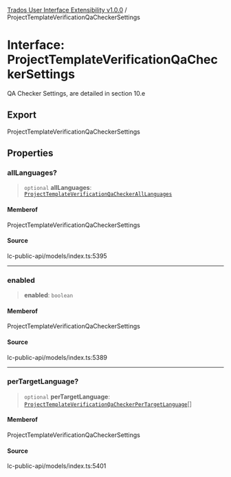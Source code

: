 [Trados User Interface Extensibility v1.0.0](../wiki/globals) / ProjectTemplateVerificationQaCheckerSettings

# Interface: ProjectTemplateVerificationQaCheckerSettings

QA Checker Settings, are detailed in section 10.e

## Export

ProjectTemplateVerificationQaCheckerSettings

## Properties

### allLanguages?

> `optional` **allLanguages**: [`ProjectTemplateVerificationQaCheckerAllLanguages`](../wiki/Interface.ProjectTemplateVerificationQaCheckerAllLanguages)

#### Memberof

ProjectTemplateVerificationQaCheckerSettings

#### Source

lc-public-api/models/index.ts:5395

***

### enabled

> **enabled**: `boolean`

#### Memberof

ProjectTemplateVerificationQaCheckerSettings

#### Source

lc-public-api/models/index.ts:5389

***

### perTargetLanguage?

> `optional` **perTargetLanguage**: [`ProjectTemplateVerificationQaCheckerPerTargetLanguage`](../wiki/Interface.ProjectTemplateVerificationQaCheckerPerTargetLanguage)[]

#### Memberof

ProjectTemplateVerificationQaCheckerSettings

#### Source

lc-public-api/models/index.ts:5401
